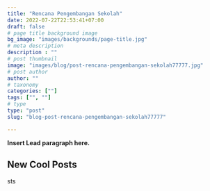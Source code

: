 ```yaml
---
title: "Rencana Pengembangan Sekolah"
date: 2022-07-22T22:53:41+07:00
draft: false
# page title background image
bg_image: "images/backgrounds/page-title.jpg"
# meta description
description : ""
# post thumbnail
image: "images/blog/post-rencana-pengembangan-sekolah77777.jpg"
# post author
author: ""
# taxonomy
categories: [""]
tags: ["", ""]
# type
type: "post"
slug: "blog-post-rencana-pengembangan-sekolah77777"

---
```


**Insert Lead paragraph here.**

## New Cool Posts

sts


